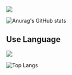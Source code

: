 <img src="https://capsule-render.vercel.app/api?type=venom&color=auto&height=300&section=header&text=Shinho_github&fontSize=90&animation=twinkling&fontColor=#6B66FF" />


![Anurag's GitHub stats](https://github-readme-stats.vercel.app/api?username=shinho123&show_icons=true&theme=radical)


## Use Language
<img src="https://img.shields.io/badge/react-20232a.svg?style=for-the-badge&logo=react&logoColor=61DAFB" />

![Top Langs](https://github-readme-stats.vercel.app/api/top-langs/?username=shinho123&layout=compact)
